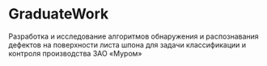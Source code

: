 # GraduateWork
Разработка и исследование алгоритмов обнаружения и распознавания дефектов на поверхности листа шпона для задачи классификации и контроля производства ЗАО «Муром»
